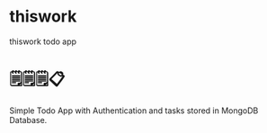 # thiswork

thiswork todo app <h1>🗒🗒🗒📋</h1>
Simple Todo App with Authentication and tasks stored in MongoDB Database.
